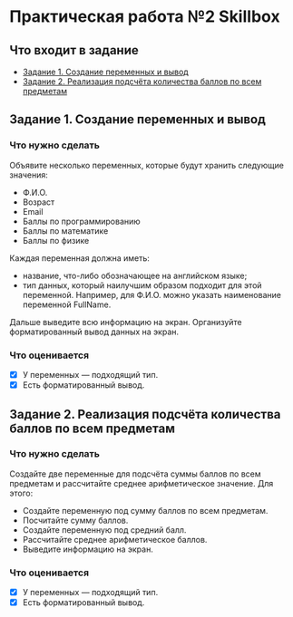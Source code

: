 # Практическая работа №2 Skillbox
## Что входит в задание
* [Задание 1. Создание переменных и вывод ](#задание-1-создание-переменных-и-вывод)
* [Задание 2. Реализация подсчёта количества баллов по всем предметам](#задание-2-реализация-подсчёта-количества-баллов-по-всем-предметам)

## Задание 1. Создание переменных и вывод 

### Что нужно сделать
Объявите несколько переменных, которые будут хранить следующие значения:
* Ф.И.О.
* Возраст
* Email
* Баллы по программированию
* Баллы по математике
* Баллы по физике
 
Каждая переменная должна иметь:
* название, что-либо обозначающее на английском языке;
* тип данных, который наилучшим образом подходит для этой переменной. Например, для Ф.И.О. можно указать наименование переменной FullName. 

Дальше выведите всю информацию на экран. Организуйте форматированный вывод данных на экран.  

### Что оценивается
- [x] У переменных — подходящий тип.
- [x] Есть форматированный вывод.

## Задание 2. Реализация подсчёта количества баллов по всем предметам

### Что нужно сделать
Cоздайте две переменные для подсчёта суммы баллов по всем предметам и рассчитайте среднее арифметическое значение. Для этого:
* Создайте переменную под сумму баллов по всем предметам.
* Посчитайте сумму баллов.
* Создайте переменную под средний балл.
* Рассчитайте среднее арифметическое баллов.
* Выведите информацию на экран.
 
### Что оценивается
- [x] У переменных — подходящий тип.
- [x] Есть форматированный вывод.
